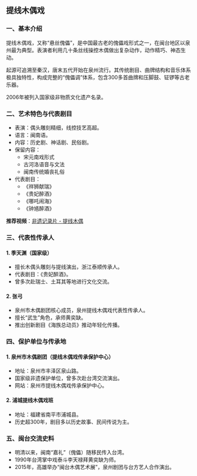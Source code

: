 ## 提线木偶戏

### 一、基本介绍

提线木偶戏，又称“悬丝傀儡”，是中国最古老的傀儡戏形式之一，在闽台地区以泉州最为典型。表演者利用几十条丝线操控木偶做出复杂动作，动作精巧、神态生动。

起源可追溯至秦汉，唐末五代开始在泉州流行。其传统剧目、曲牌结构和音乐体系极具独特性，构成完整的“傀儡调”体系，包含300多首曲牌和压脚鼓、钲锣等古老乐器。

2006年被列入国家级非物质文化遗产名录。

### 二、艺术特色与代表剧目

- 表演：偶头雕刻精细，线控技艺高超。
- 语言：闽南语。
- 内容：历史剧、神话剧、民俗剧。
- 保留内容：
    - 宋元南戏形式
    - 古河洛语音与文法
    - 闽南传统婚丧礼俗
- 代表剧目：
    - 《祥狮献瑞》
    - 《贵妃醉酒》
    - 《哪吒闹海》
    - 《钟馗醉酒》

**推荐视频**：[非遗记录片 - 提线木偶](https://www.bilibili.com/video/BV1in3ue6Er4)

### 三、代表性传承人

#### 1. 季天渊（国家级）
- 擅长木偶头雕刻与提线演出，浙江泰顺传承人。
- 代表剧目：《贵妃醉酒》。
- 曾多次赴瑞士、土耳其等地进行文化交流。

#### 2. 张弓
- 泉州市木偶剧团核心成员，泉州提线木偶戏代表性传承人。
- 擅长“武生”角色，承师黄奕缺。
- 推出创新剧目《海族总动员》推动年轻化传播。

### 四、保护单位与传承地

#### 1. 泉州市木偶剧团（提线木偶戏传承保护中心）
- 地址：泉州市丰泽区泉山路。
- 国家级非遗保护单位，曾多次赴台湾交流演出。
- 网站：泉州市提线木偶戏传承保护中心。

#### 2. 浦城提线木偶戏班
- 地址：福建省南平市浦城县。
- 历史超300年，剧目多以历史故事、民间传说为主。

### 五、闽台交流史料

- 明清以来，闽南“嘉礼”（傀儡）随移民传入台湾。
- 1990年台湾掌中戏泰斗李天禄拜黄奕缺为师。
- 2015年，高雄举办“闽台木偶艺术展”，泉州剧团与台方艺人合作演出。